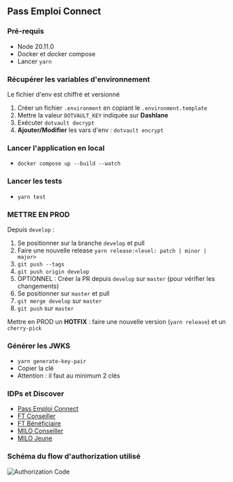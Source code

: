 ## Pass Emploi Connect
### Pré-requis <a name="pré-requis"></a>
- Node 20.11.0
- Docker et docker compose
- Lancer `yarn`
### Récupérer les variables d'environnement
Le fichier d'env est chiffré et versionné
1. Créer un fichier `.environment` en copiant le `.environment.template`
2. Mettre la valeur `DOTVAULT_KEY` indiquée sur **Dashlane**
3. Exécuter `dotvault decrypt`
4. **Ajouter/Modifier** les vars d'env : `dotvault encrypt`

### Lancer l'application en local
- `docker compose up --build --watch`

### Lancer les tests
- `yarn test`

### METTRE EN PROD
Depuis `develop` :
  1. Se positionner sur la branche `develop` et pull
  2. Faire une nouvelle release `yarn release:<level: patch | minor | major>`
  3. `git push --tags`
  4. `git push origin develop`
  5. OPTIONNEL : Créer la PR depuis `develop` sur `master` (pour vérifier les changements)
  6. Se positionner sur `master` et pull
  7. `git merge develop` sur `master`
  8. `git push` sur `master`
   
Mettre en PROD un **HOTFIX** : faire une nouvelle version (`yarn release`) et un `cherry-pick`

### Générer les JWKS
- `yarn generate-key-pair`
- Copier la clé
- Attention : il faut au minimum 2 clés

### IDPs et Discover
- [Pass Emploi Connect](https://id.pass-emploi.incubateur.net/auth/realms/pass-emploi/.well-known/openid-configuration) 
- [FT Conseiller](https://authentification-agent-va.pe-qvr.net/connexion/oauth2/.well-known/openid-configuration?realm=/agent) 
- [FT Bénéficiaire](https://authentification-candidat-r.ft-qvr.fr/connexion/oauth2/realms/root/realms/individu/.well-known/openid-configuration) 
- [MILO Conseiller](https://sso-qlf.i-milo.fr/auth/realms/imilo-qualif/.well-known/openid-configuration) 
- [MILO Jeune](https://sso-qlf.i-milo.fr/auth/realms/sue-jeunes-qualif/.well-known/openid-configuration) 

### Schéma du flow d'authorization utilisé
![Authorization Code](https://i.imgur.com/xn6HjU0.png)
